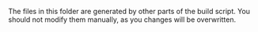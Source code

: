 The files in this folder are generated by other parts of the build script. You should not modify them manually, as you changes will be overwritten.